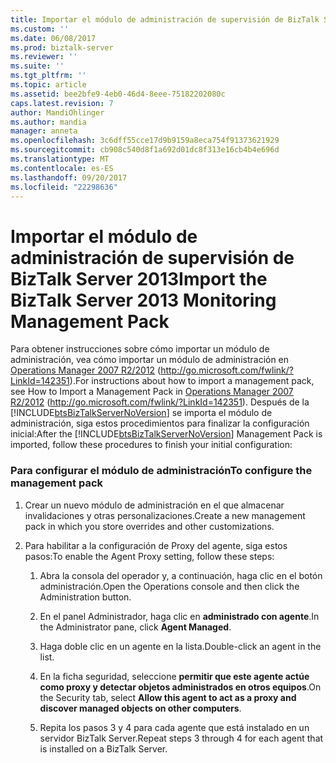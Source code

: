 ```yaml
---
title: Importar el módulo de administración de supervisión de BizTalk Server 2013 | Documentos de Microsoft
ms.custom: ''
ms.date: 06/08/2017
ms.prod: biztalk-server
ms.reviewer: ''
ms.suite: ''
ms.tgt_pltfrm: ''
ms.topic: article
ms.assetid: bee2bfe9-4eb0-46d4-8eee-75182202080c
caps.latest.revision: 7
author: MandiOhlinger
ms.author: mandia
manager: anneta
ms.openlocfilehash: 3c6dff55cce17d9b9159a8eca754f91373621929
ms.sourcegitcommit: cb908c540d8f1a692d01dc8f313e16cb4b4e696d
ms.translationtype: MT
ms.contentlocale: es-ES
ms.lasthandoff: 09/20/2017
ms.locfileid: "22298636"
---
```

# <a name="import-the-biztalk-server-2013-monitoring-management-pack"></a><span data-ttu-id="f07f2-102">Importar el módulo de administración de supervisión de BizTalk Server 2013</span><span class="sxs-lookup"><span data-stu-id="f07f2-102">Import the BizTalk Server 2013 Monitoring Management Pack</span></span>
<span data-ttu-id="f07f2-103">Para obtener instrucciones sobre cómo importar un módulo de administración, vea cómo importar un módulo de administración en [Operations Manager 2007 R2/2012](http://go.microsoft.com/fwlink/?LinkId=142351) (http://go.microsoft.com/fwlink/?LinkId=142351).</span><span class="sxs-lookup"><span data-stu-id="f07f2-103">For instructions about how to import a management pack, see How to Import a Management Pack in [Operations Manager 2007 R2/2012](http://go.microsoft.com/fwlink/?LinkId=142351) (http://go.microsoft.com/fwlink/?LinkId=142351).</span></span> <span data-ttu-id="f07f2-104">Después de la [!INCLUDE[btsBizTalkServerNoVersion](../includes/btsbiztalkservernoversion-md.md)] se importa el módulo de administración, siga estos procedimientos para finalizar la configuración inicial:</span><span class="sxs-lookup"><span data-stu-id="f07f2-104">After the [!INCLUDE[btsBizTalkServerNoVersion](../includes/btsbiztalkservernoversion-md.md)] Management Pack is imported, follow these procedures to finish your initial configuration:</span></span>  
  
### <a name="to-configure-the-management-pack"></a><span data-ttu-id="f07f2-105">Para configurar el módulo de administración</span><span class="sxs-lookup"><span data-stu-id="f07f2-105">To configure the management pack</span></span>  
  
1.  <span data-ttu-id="f07f2-106">Crear un nuevo módulo de administración en el que almacenar invalidaciones y otras personalizaciones.</span><span class="sxs-lookup"><span data-stu-id="f07f2-106">Create a new management pack in which you store overrides and other customizations.</span></span>  
  
2.  <span data-ttu-id="f07f2-107">Para habilitar a la configuración de Proxy del agente, siga estos pasos:</span><span class="sxs-lookup"><span data-stu-id="f07f2-107">To enable the Agent Proxy setting, follow these steps:</span></span>  
  
    1.  <span data-ttu-id="f07f2-108">Abra la consola del operador y, a continuación, haga clic en el botón administración.</span><span class="sxs-lookup"><span data-stu-id="f07f2-108">Open the Operations console and then click the Administration button.</span></span>  
  
    2.  <span data-ttu-id="f07f2-109">En el panel Administrador, haga clic en **administrado con agente**.</span><span class="sxs-lookup"><span data-stu-id="f07f2-109">In the Administrator pane, click **Agent Managed**.</span></span>  
  
    3.  <span data-ttu-id="f07f2-110">Haga doble clic en un agente en la lista.</span><span class="sxs-lookup"><span data-stu-id="f07f2-110">Double-click an agent in the list.</span></span>  
  
    4.  <span data-ttu-id="f07f2-111">En la ficha seguridad, seleccione **permitir que este agente actúe como proxy y detectar objetos administrados en otros equipos**.</span><span class="sxs-lookup"><span data-stu-id="f07f2-111">On the Security tab, select **Allow this agent to act as a proxy and discover managed objects on other computers**.</span></span>  
  
    5.  <span data-ttu-id="f07f2-112">Repita los pasos 3 y 4 para cada agente que está instalado en un servidor BizTalk Server.</span><span class="sxs-lookup"><span data-stu-id="f07f2-112">Repeat steps 3 through 4 for each agent that is installed on a BizTalk Server.</span></span>